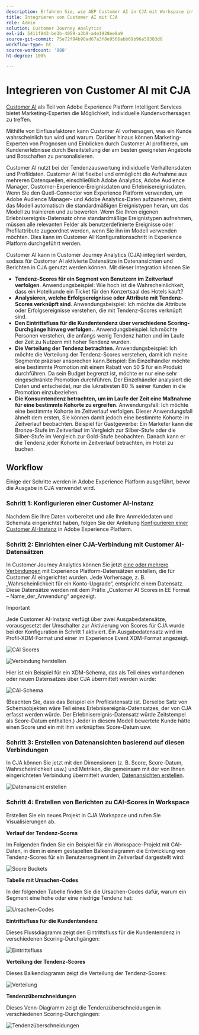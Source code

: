 ```yaml
---
description: Erfahren Sie, wie AEP Customer AI in CJA mit Workspace integriert wird.
title: Integrieren von Customer AI mit CJA
role: Admin
solution: Customer Journey Analytics
exl-id: 5411f843-be3b-4059-a3b9-a4e1928ee8a9
source-git-commit: 75e72f94b90ad67a3f8e9506abb09b96a59383d8
workflow-type: ht
source-wordcount: '888'
ht-degree: 100%

---
```


# Integrieren von Customer AI mit CJA

[Customer AI](https://experienceleague.adobe.com/docs/experience-platform/intelligent-services/customer-ai/overview.html?lang=de) als Teil von Adobe Experience Platform Intelligent Services bietet Marketing-Experten die Möglichkeit, individuelle Kundenvorhersagen zu treffen.

Mithilfe von Einflussfaktoren kann Customer AI vorhersagen, was ein Kunde wahrscheinlich tun wird und warum. Darüber hinaus können Marketing-Experten von Prognosen und Einblicken durch Customer AI profitieren, um Kundenerlebnisse durch Bereitstellung der am besten geeigneten Angebote und Botschaften zu personalisieren.

Customer AI nutzt bei der Tendenzauswertung individuelle Verhaltensdaten und Profildaten. Customer AI ist flexibel und ermöglicht die Aufnahme aus mehreren Datenquellen, einschließlich Adobe Analytics, Adobe Audience Manager, Customer-Experience-Ereignisdaten und Erlebnisereignisdaten. Wenn Sie den Quell-Connector von Experience Platform verwenden, um Adobe Audience Manager- und Adobe Analytics-Daten aufzunehmen, zieht das Modell automatisch die standardmäßigen Ereignistypen heran, um das Modell zu trainieren und zu bewerten. Wenn Sie Ihren eigenen Erlebnisereignis-Datensatz ohne standardmäßige Ereignistypen aufnehmen, müssen alle relevanten Felder als benutzerdefinierte Ereignisse oder Profilattribute zugeordnet werden, wenn Sie ihn im Modell verwenden möchten. Dies kann im Customer AI-Konfigurationsschritt in Experience Platform durchgeführt werden. &#x200B;

Customer AI kann in Customer Journey Analytics (CJA) integriert werden, sodass für Customer AI aktivierte Datensätze in Datenansichten und Berichten in CJA genutzt werden können. Mit dieser Integration können Sie

* **Tendenz-Scores für ein Segment von Benutzern im Zeitverlauf verfolgen**. Anwendungsbeispiel: Wie hoch ist die Wahrscheinlichkeit, dass ein Hotelkunde ein Ticket für den Konzertsaal des Hotels kauft?
* **Analysieren, welche Erfolgsereignisse oder Attribute mit Tendenz-Scores verknüpft sind**. &#x200B;Anwendungsbeispiel: Ich möchte die Attribute oder Erfolgsereignisse verstehen, die mit Tendenz-Scores verknüpft sind.
* **Den Eintrittsfluss für die Kundentendenz über verschiedene Scoring-Durchgänge hinweg verfolgen.**. Anwendungsbeispiel: Ich möchte Personen verstehen, die anfangs wenig Tendenz hatten und im Laufe der Zeit zu Nutzern mit hoher Tendenz wurden. 
* **Die Verteilung der Tendenz betrachten**. Anwendungsbeispiel: Ich möchte die Verteilung der Tendenz-Scores verstehen, damit ich meine Segmente präziser ansprechen kann.Beispiel: Ein Einzelhändler möchte eine bestimmte Promotion mit einem Rabatt von 50 $ für ein Produkt durchführen. Da sein Budget begrenzt ist, möchte er nur eine sehr eingeschränkte Promotion durchführen. Der Einzelhändler analysiert die Daten und entscheidet, nur die lukrativsten 80 % seiner Kunden in die Promotion einzubeziehen.
* **Die Konsumtendenz betrachten, um im Laufe der Zeit eine Maßnahme für eine bestimmte Kohorte zu ergreifen**. Anwendungsfall: Ich möchte eine bestimmte Kohorte im Zeitverlauf verfolgen. Dieser Anwendungsfall ähnelt dem ersten, Sie können damit jedoch eine bestimmte Kohorte im Zeitverlauf beobachten. Beispiel für Gastgewerbe: Ein Marketer kann die Bronze-Stufe im Zeitverlauf im Vergleich zur Silber-Stufe oder die Silber-Stufe im Vergleich zur Gold-Stufe beobachten. Danach kann er die Tendenz jeder Kohorte im Zeitverlauf betrachten, im Hotel zu buchen. &#x200B;

## Workflow

Einige der Schritte werden in Adobe Experience Platform ausgeführt, bevor die Ausgabe in CJA verwendet wird.

### Schritt 1: Konfigurieren einer Customer AI-Instanz

Nachdem Sie Ihre Daten vorbereitet und alle Ihre Anmeldedaten und Schemata eingerichtet haben, folgen Sie der Anleitung [Konfigurieren einer Customer AI-Instanz](https://experienceleague.adobe.com/docs/experience-platform/intelligent-services/customer-ai/user-guide/configure.html?lang=de) in Adobe Experience Platform.

### Schritt 2: Einrichten einer CJA-Verbindung mit Customer AI-Datensätzen

In Customer Journey Analytics können Sie jetzt [eine oder mehrere Verbindungen](/help/connections/create-connection.md) mit Experience Platform-Datensätzen erstellen, die für Customer AI eingerichtet wurden. Jede Vorhersage, z. B. „Wahrscheinlichkeit für ein Konto-Upgrade“, entspricht einem Datensatz. Diese Datensätze werden mit dem Präfix „Customer AI Scores in EE Format – Name_der_Anwendung“ angezeigt.

>[!IMPORTANT]
>
>Jede Customer AI-Instanz verfügt über zwei Ausgabedatensätze, vorausgesetzt der Umschalter zur Aktivierung von Scores für CJA wurde bei der Konfiguration in Schritt 1 aktiviert. Ein Ausgabedatensatz wird im Profil-XDM-Format und einer im Experience Event XDM-Format angezeigt.

![CAI Scores](assets/cai-scores.png)

![Verbindung herstellen](assets/create-conn.png)

Hier ist ein Beispiel für ein XDM-Schema, das als Teil eines vorhandenen oder neuen Datensatzes über CJA übermittelt werden würde:

![CAI-Schema](assets/cai-schema.png)

(Beachten Sie, dass das Beispiel ein Profildatensatz ist. Derselbe Satz von Schemaobjekten wäre Teil eines Erlebnisereignis-Datensatzes, der von CJA erfasst werden würde. Der Erlebnisereignis-Datensatz würde Zeitstempel als Score-Datum enthalten.) Jeder in diesem Modell bewertete Kunde hätte einen Score und ein mit ihm verknüpftes Score-Datum usw.

### Schritt 3: Erstellen von Datenansichten basierend auf diesen Verbindungen

In CJA können Sie jetzt mit den Dimensionen (z. B. Score, Score-Datum, Wahrscheinlichkeit usw.) und Metriken, die gemeinsam mit der von Ihnen eingerichteten Verbindung übermittelt wurden, [Datenansichten erstellen](/help/data-views/create-dataview.md).

![Datenansicht erstellen](assets/create-dataview.png)

### Schritt 4: Erstellen von Berichten zu CAI-Scores in Workspace

Erstellen Sie ein neues Projekt in CJA Workspace und rufen Sie Visualisierungen ab.

**Verlauf der Tendenz-Scores**

Im Folgenden finden Sie ein Beispiel für ein Workspace-Projekt mit CAI-Daten, in dem in einem gestapelten Balkendiagramm die Entwicklung von Tendenz-Scores für ein Benutzersegment im Zeitverlauf dargestellt wird:

![Score Buckets](assets/workspace-scores.png)

**Tabelle mit Ursachen-Codes**

In der folgenden Tabelle finden Sie die Ursachen-Codes dafür, warum ein Segment eine hohe oder eine niedrige Tendenz hat:

![Ursachen-Codes](assets/reason-codes.png)

**Eintrittsfluss für die Kundentendenz**

Dieses Flussdiagramm zeigt den Eintrittsfluss für die Kundentendenz in verschiedenen Scoring-Durchgängen:

![Eintrittsfluss](assets/flow.png)

**Verteilung der Tendenz-Scores**

Dieses Balkendiagramm zeigt die Verteilung der Tendenz-Scores:

![Verteilung](assets/distribution.png)

**Tendenzüberschneidungen**

Dieses Venn-Diagramm zeigt die Tendenzüberschneidungen in verschiedenen Scoring-Durchgängen:

![Tendenzüberschneidungen](assets/venn.png)
